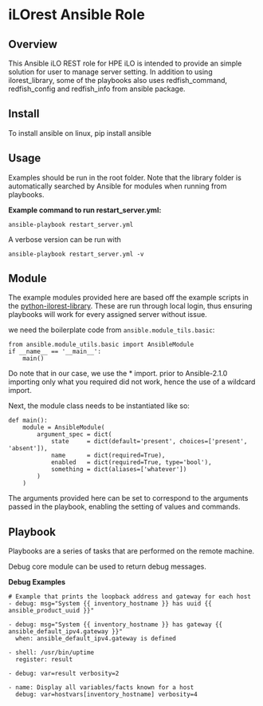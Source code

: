 iLOrest Ansible Role
======
## Overview

This Ansible iLO REST role for HPE iLO is intended to provide an simple solution for user to manage server setting.  In addition to using ilorest_library, some of the playbooks also uses redfish_command, redfish_config and redfish_info from ansible package.

## Install

To install ansible on linux,
pip install ansible

## Usage

Examples should be run in the root folder. Note that the library folder is automatically searched by Ansible for modules when running from playbooks. 

**Example command to run restart_server.yml:**

`ansible-playbook restart_server.yml` 

A verbose version can be run with 

`ansible-playbook restart_server.yml -v`


## Module

The example modules provided here are based off the example scripts in the [python-ilorest-library](https://github.com/HewlettPackard/python-ilorest-library/). These are run through local login, thus ensuring playbooks will work for every assigned server without issue.

we need the boilerplate code from `ansible.module_tils.basic`:

```
from ansible.module_utils.basic import AnsibleModule
if __name__ == '__main__':
    main()
```

Do note that in our case, we use the * import. prior to Ansible-2.1.0 importing only what you required did not work, hence the use of a wildcard import.

Next, the module class needs to be instantiated like so:
```
def main():
    module = AnsibleModule(
        argument_spec = dict(
            state     = dict(default='present', choices=['present', 'absent']),
            name      = dict(required=True),
            enabled   = dict(required=True, type='bool'),
            something = dict(aliases=['whatever'])
        )
    )
```

The arguments provided here can be set to correspond to the arguments passed in the playbook, enabling the setting of values and commands.

## Playbook

Playbooks are a series of tasks that are performed on the remote machine.

Debug core module can be used to return debug messages.

**Debug Examples**

```
# Example that prints the loopback address and gateway for each host
- debug: msg="System {{ inventory_hostname }} has uuid {{ ansible_product_uuid }}"

- debug: msg="System {{ inventory_hostname }} has gateway {{ ansible_default_ipv4.gateway }}"
  when: ansible_default_ipv4.gateway is defined

- shell: /usr/bin/uptime
  register: result

- debug: var=result verbosity=2

- name: Display all variables/facts known for a host
  debug: var=hostvars[inventory_hostname] verbosity=4
  ```
